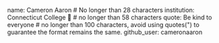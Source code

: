 name: Cameron Aaron # No longer than 28 characters
institution: Connecticut College 🚩 # no longer than 58 characters
quote: Be kind to everyone # no longer than 100 characters, avoid using quotes(") to guarantee the format remains the same.
github_user: cameronaaron
